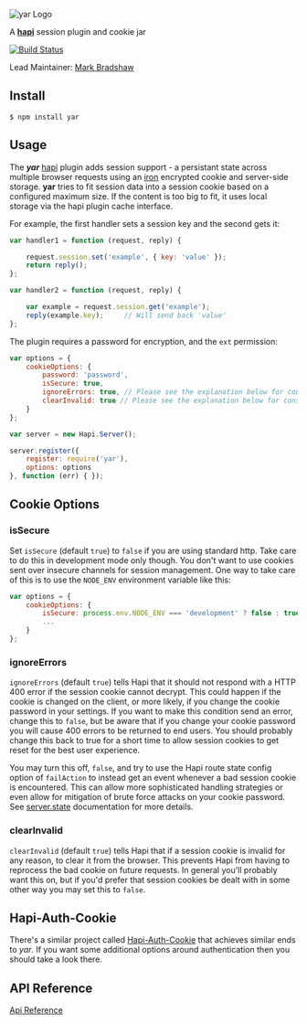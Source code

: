 ![yar Logo](https://raw.github.com/hapijs/yar/master/images/yar.png)

A [**hapi**](https://github.com/hapijs/hapi) session plugin and cookie jar

[![Build Status](https://secure.travis-ci.org/hapijs/yar.png)](http://travis-ci.org/hapijs/yar)

Lead Maintainer: [Mark Bradshaw](https://github.com/mark-bradshaw)

## Install

    $ npm install yar


## Usage

The ***yar*** [hapi](https://github.com/hapijs/hapi) plugin adds session support - a persistant state across multiple browser
requests using an [iron](https://github.com/hueniverse/iron) encrypted cookie and server-side storage. **yar** tries to fit
session data into a session cookie based  on a configured maximum size. If the content is too big to fit, it uses local storage
via the hapi plugin cache interface.

For example, the first handler sets a session key and the second gets it:
```javascript
var handler1 = function (request, reply) {

    request.session.set('example', { key: 'value' });
    return reply();
};

var handler2 = function (request, reply) {

    var example = request.session.get('example');
    reply(example.key);     // Will send back 'value'
};
```

The plugin requires a password for encryption, and the `ext` permission:
```javascript
var options = {
    cookieOptions: {
        password: 'password',
        isSecure: true,
        ignoreErrors: true, // Please see the explanation below for consequences
        clearInvalid: true // Please see the explanation below for consequences
    }
};

var server = new Hapi.Server();

server.register({
    register: require('yar'),
    options: options
}, function (err) { });
```

## Cookie Options

### isSecure

Set `isSecure` (default `true`) to `false` if you are using standard http. Take care to do this in development mode only though. You don't want to use cookies sent over insecure channels for session management.  One way to take care of this is to use the `NODE_ENV` environment variable like this:

```javascript
var options = {
    cookieOptions: {
        isSecure: process.env.NODE_ENV === 'development' ? false : true,
        ...
    }
};
```

### ignoreErrors

`ignoreErrors` (default `true`) tells Hapi that it should not respond with a HTTP 400 error if the session cookie cannot decrypt.  This could happen if the cookie is changed on the client, or more likely, if you change the cookie password in your settings.  If you want to make this condition send an error, change this to `false`, but be aware that if you change your cookie password you will cause 400 errors to be returned to end users.  You should probably change this back to true for a short time to allow session cookies to get reset for the best user experience.

You may turn this off, `false`, and try to use the Hapi route state config option of `failAction` to instead get an event whenever a bad session cookie is encountered.  This can allow more sophisticated handling strategies or even allow for mitigation of brute force attacks on your cookie password.  See [server.state](http://hapijs.com/api#serverstatename-options) documentation for more details.

### clearInvalid

`clearInvalid` (default `true`) tells Hapi that if a session cookie is invalid for any reason, to clear it from the browser.  This prevents Hapi from having to reprocess the bad cookie on future requests.  In general you'll probably want this on, but if you'd prefer that session cookies be dealt with in some other way you may set this to `false`.

## Hapi-Auth-Cookie

There's a similar project called [Hapi-Auth-Cookie](https://github.com/hapijs/hapi-auth-cookie) that achieves similar ends to *yar*.  If you want some additional options around authentication then you should take a look there.

## API Reference

[Api Reference](API.md)
